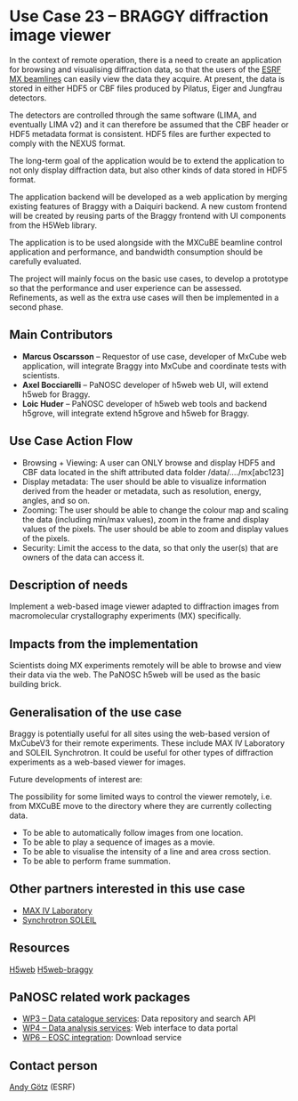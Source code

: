 Use Case 23 – BRAGGY diffraction image viewer
=========================================================
In the context of remote operation, there is a need to create an application for browsing and visualising diffraction data, so that the users of the [ESRF MX beamlines](https://www.esrf.fr/UsersAndScience/Experiments/MX/About_our_beamlines) can easily view the data they acquire. At present, the data is stored in either HDF5 or CBF files produced by Pilatus, Eiger and Jungfrau detectors.

The detectors are controlled through the same software (LIMA, and eventually LIMA v2) and it can therefore be assumed that the CBF header or HDF5 metadata format is consistent. HDF5 files are further expected to comply with the NEXUS format.

The long-term goal of the application would be to extend the application to not only display diffraction data, but also other kinds of data stored in HDF5 format.

The application backend will be developed as a web application by merging existing features of Braggy with a Daiquiri backend. A new custom frontend will be created by reusing parts of the Braggy frontend with UI components from the H5Web library.

The application is to be used alongside with the MXCuBE beamline control application and performance, and bandwidth consumption should be carefully evaluated.

The project will mainly focus on the basic use cases, to develop a prototype so that the performance and user experience can be assessed. Refinements, as well as the extra use cases will then be implemented in a second phase.

Main Contributors
------
* **Marcus Oscarsson** – Requestor of use case, developer of MxCube web application, will integrate Braggy into MxCube and coordinate tests with scientists.
* **Axel Bocciarelli** – PaNOSC developer of h5web web UI, will extend h5web for Braggy.
* **Loic Huder** – PaNOSC developer of h5web web tools and backend h5grove, will integrate extend h5grove and h5web for Braggy.

Use Case Action Flow
------
* Browsing + Viewing: A user can ONLY browse and display HDF5 and CBF data located in the shift attributed data folder /data/…./mx[abc123]
* Display metadata: The user should be able to visualize information derived from the header or metadata, such as resolution, energy, angles, and so on.
* Zooming: The user should be able to change the colour map and scaling the data (including min/max values), zoom in the frame and display values of the pixels. The user should be able to zoom and display values of the pixels.
* Security: Limit the access to the data, so that only the user(s) that are owners of the data can access it.

Description of needs
------
Implement a web-based image viewer adapted to diffraction images from macromolecular crystallography experiments (MX) specifically.

Impacts from the implementation
------
Scientists doing MX experiments remotely will be able to browse and view their data via the web. The PaNOSC h5web will be used as the basic building brick.

Generalisation of the use case
------
Braggy is potentially useful for all sites using the web-based version of MxCubeV3 for their remote experiments. These include MAX IV Laboratory and SOLEIL Synchrotron. It could be useful for other types of diffraction experiments as a web-based viewer for images.

Future developments of interest are:

The possibility for some limited ways to control the viewer remotely, i.e. from MXCuBE move to the directory where they are currently collecting data.
* To be able to automatically follow images from one location.
* To be able to play a sequence of images as a movie.
* To be able to visualise the intensity of a line and area cross section.
* To be able to perform frame summation.

Other partners interested in this use case
------
* [MAX IV Laboratory](https://www.maxiv.lu.se/)
* [Synchrotron SOLEIL](https://www.synchrotron-soleil.fr/en)

Resources
------
[H5web](https://github.com/silx-kit/h5web)
[H5web-braggy](https://gitlab.esrf.fr/ui/h5web-braggy)

PaNOSC related work packages
------
* [WP3 – Data catalogue services](https://www.panosc.eu/work-packages/work-package-3-data-catalog-services/): Data repository and search API
* [WP4 – Data analysis services](https://www.panosc.eu/work-packages/work-package-4-data-analysis-services/): Web interface to data portal
* [WP6 – EOSC integration](https://www.panosc.eu/work-packages/work-package-6-eosc-integration/): Download service

Contact person
------
[Andy Götz](mailto:andy.gotz@esrf.fr) (ESRF)
